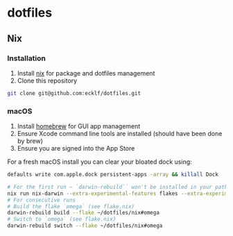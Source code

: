 # dotfiles

## Nix

### Installation

1. Install [nix](https://nixos.org/download) for package and dotfiles management
2. Clone this repository

```sh
git clone git@github.com:ecklf/dotfiles.git
```

### macOS

1. Install [homebrew](https://brew.sh) for GUI app management
2. Ensure Xcode command line tools are installed (should have been done by brew)
3. Ensure you are signed into the App Store

For a fresh macOS install you can clear your bloated dock using:

```sh
defaults write com.apple.dock persistent-apps -array && killall Dock
```

```sh
# For the first run — `darwin-rebuild`` won't be installed in your path yet
nix run nix-darwin --extra-experimental-features flakes --extra-experimental-features nix-command -- switch --flake ~/dotfiles/nix#omega
# For consecutive runs
# Build the flake `omega` (see flake.nix)
darwin-rebuild build --flake ~/dotfiles/nix#omega
# Switch to `omega` (see flake.nix)
darwin-rebuild switch --flake ~/dotfiles/nix#omega
```
